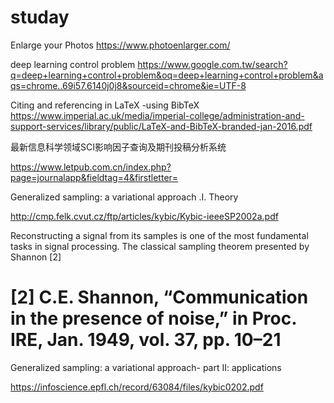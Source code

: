 # studay

Enlarge your Photos
https://www.photoenlarger.com/

deep learning control problem
https://www.google.com.tw/search?q=deep+learning+control+problem&oq=deep+learning+control+problem&aqs=chrome..69i57.6140j0j8&sourceid=chrome&ie=UTF-8

Citing and referencing in LaTeX -using BibTeX
https://www.imperial.ac.uk/media/imperial-college/administration-and-support-services/library/public/LaTeX-and-BibTeX-branded-jan-2016.pdf

最新信息科学领域SCI影响因子查询及期刊投稿分析系统

https://www.letpub.com.cn/index.php?page=journalapp&fieldtag=4&firstletter=

Generalized sampling: a variational approach .I. Theory

http://cmp.felk.cvut.cz/ftp/articles/kybic/Kybic-ieeeSP2002a.pdf

Reconstructing a signal from its samples is one of the most
fundamental tasks in signal processing. The classical sampling
theorem presented by Shannon [2]

[2] C.E. Shannon, “Communication in the presence of noise,” in Proc. IRE,
Jan. 1949, vol. 37, pp. 10–21
=========================================================================================================================

Generalized sampling: a variational approach- part II: applications

https://infoscience.epfl.ch/record/63084/files/kybic0202.pdf
